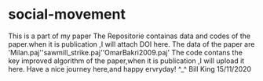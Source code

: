 # social-movement
This is a part of my paper
The Repositorie containas data and codes of the paper.when it is publication ,I will attach DOI here.
The data of the paper are 'Milan.paj''sawmill_strike.paj''OmarBakri2009.paj'
The code contans the key improved algorithm of the paper,when it is publication ,I will upload it here.
Have a nice journey here,and happy ervryday!
^_^
Bill King
15/11/2020
